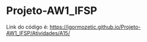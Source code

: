 # Projeto-AW1_IFSP
Link do código é: https://igormozetic.github.io/Projeto-AW1_IFSP/Atividades/A15/
